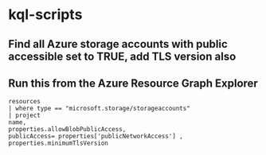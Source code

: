 # kql-scripts

## Find all Azure storage accounts with public accessible set to TRUE, add TLS version also
## Run this from the Azure Resource Graph Explorer

    resources
    | where type == "microsoft.storage/storageaccounts"
    | project
    name,
    properties.allowBlobPublicAccess,
    publicAccess= properties['publicNetworkAccess'] ,
    properties.minimumTlsVersion

